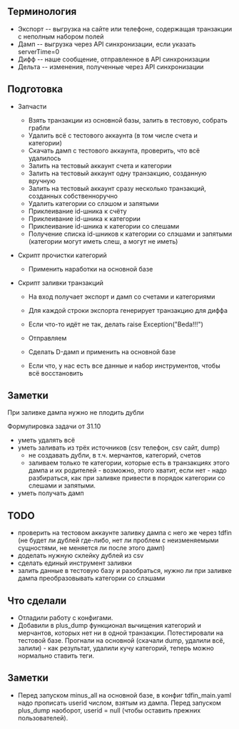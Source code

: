 ## Терминология
* Экспорт -- выгрузка на сайте или телефоне, содержащая транзакции с неполным набором полей
* Дамп -- выгрузка через API синхронизации, если указать serverTime=0
* Дифф -- наше сообщение, отправленное в API синхронизации
* Дельта -- изменения, полученные через API синхронизации

## Подготовка
* Запчасти
	* Взять транзакции из основной базы, залить в тестовую, собрать грабли
	* Удалить всё с тестового аккаунта (в том числе счета и категории)
	* Скачать дамп с тестового аккаунта, проверить, что всё удалилось
	* Залить на тестовый аккаунт счета и категории
	* Залить на тестовый аккаунт одну транзакцию, созданную вручную
	* Залить на тестовый аккаунт сразу несколько транзакций, созданных собственноручно
	* Удалить категории со слэшом и запятыми
	* Приклеивание id-шника к счёту
	* Приклеивание id-шника к категории
	* Приклеивание id-шника к категории со слешами
	* Получение списка id-шников к категории со слэшами и запятыми (категории могут иметь слеш, а могут не иметь)

* Скрипт прочистки категорий
	* Применить наработки на основной базе

* Скрипт заливки транзакций
	* На вход получает экспорт и дамп со счетами и категориями
	* Для каждой строки экспорта генерирует транзакцию для диффа
	* Если что-то идёт не так, делать raise Exception("Beda!!!")
	* Отправляем

	* Сделать D-дамп и применить на основной базе
	* Если что, у нас есть все данные и набор инструментов, чтобы всё восстановить

## Заметки
При заливке дампа нужно не плодить дубли

Формулировка задачи от 31.10

* уметь удалять всё
* уметь заливать из трёх источников (csv телефон, csv сайт, dump)
	* не создавать дубли, в т.ч. мерчантов, категорий, счетов
	* заливаем только те категории, которые есть в транзакциях этого дампа и их родителей - возможно, этого хватит, 
	если нет - надо разбираться, как при заливке привести в порядок категории со слешами и запятыми.
* уметь получать дамп

## TODO
* проверить на тестовом аккаунте заливку дампа с него же через tdfin (не будет ли дублей где-либо, нет ли проблем с неизменяемыми сущностями, не меняется ли после этого дамп)
* доделать нужную склейку дублей из csv
* сделать единый инструмент заливки
* залить данные в тестовую базу и разобраться, нужно ли при заливке дампа преобразовывать категории со слэшами

## Что сделали
* Отладили работу с конфигами.
* Добавили в plus_dump функционал вычищения категорий и мерчантов, которых нет ни в одной транзакции. Потестировали на тестовой базе. Прогнали на основной (скачали dump, удалили всё, залили) - как результат, удалили кучу категорий, теперь можно нормально ставить теги.

## Заметки
* Перед запуском minus_all на основной базе, в конфиг tdfin_main.yaml надо прописать userid числом, взятым из дампа. Перед запуском plus_dump наоборот, userid = null (чтобы оставить прежних пользователей).